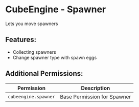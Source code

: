 # CubeEngine - Spawner
Lets you move spawners

## Features:
 - Collecting spawners
 - Change spawner type with spawn eggs

## Additional Permissions:

| Permission | Description |
| --- | --- |
| `cubeengine.spawner` | Base Permission for Spawner |